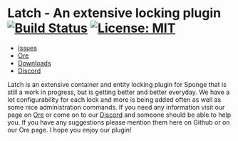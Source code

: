 # Latch - An extensive locking plugin [![Build Status](https://travis-ci.org/ichorpowered/latch.svg?branch=master)](https://travis-ci.org/ichorpowered/latch)  [![License: MIT](https://img.shields.io/badge/License-MIT-yellow.svg)](https://opensource.org/licenses/MIT)

- [Issues](https://github.com/IchorPowered/Latch/issues)
- [Ore](https://ore.spongepowered.org/IchorPowered/Latch)
- [Downloads](https://ore.spongepowered.org/IchorPowered/Latch/versions)
- [Discord](https://discord.gg/V2PFPkn)

Latch is an extensive container and entity locking plugin for Sponge that
is still a work in progress, but is getting better and better everyday.
We have a lot configurability for each lock and more is being added often
as well as some nice administration commands. If you need any information
visit our page on [Ore](https://ore.spongepowered.org/IchorPowered/Latch)
or come on to our [Discord](https://discord.gg/V2PFPkn) and someone should
be able to help you. If you have any suggestions please mention them
here on Github or on our Ore page. I hope you enjoy our plugin!
